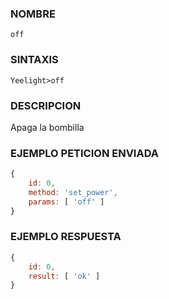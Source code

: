 ### NOMBRE
    off


### SINTAXIS
```shell   
Yeelight>off
```


### DESCRIPCION
Apaga la bombilla


### EJEMPLO PETICION ENVIADA
```javascript
{ 
    id: 0, 
    method: 'set_power', 
    params: [ 'off' ] 
}
```


### EJEMPLO RESPUESTA
```javascript
{ 
    id: 0, 
    result: [ 'ok' ] 
}
```